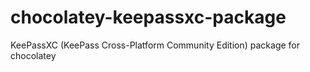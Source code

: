 # chocolatey-keepassxc-package
KeePassXC (KeePass Cross-Platform Community Edition) package for chocolatey
